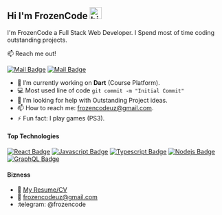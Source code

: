 ## Hi I'm FrozenCode <img src="https://user-images.githubusercontent.com/1303154/88677602-1635ba80-d120-11ea-84d8-d263ba5fc3c0.gif" width="28px" alt="hi">

I'm FrozenCode a Full Stack Web Developer. I Spend most of time coding outstanding projects.

:mailbox: Reach me out!

[![Mail Badge](https://img.shields.io/badge/-@frozencodeuz-e84393?style=flat&labelColor=e84393&logo=instagram&logoColor=white)](https://instagram.com/frozencodeuz) [![Mail Badge](https://img.shields.io/badge/-frozencodeuz-c0392b?style=flat&labelColor=c0392b&logo=gmail&logoColor=white)](mailto:frozencodeuz@gmail.com)

<!-- TODO: Add last video link -->

- 🔭 I’m currently working on **Dart** (Course Platform).
- :computer: Most used line of code `git commit -m "Initial Commit"`
- 🤔 I’m looking for help with Outstanding Project ideas.
- 📫 How to reach me: frozencodeuz@gmail.com.
- ⚡ Fun fact: I play games (PS3).

#### Top Technologies

<!-- TODO: Make technologies links takes you to repositories -->

[![React Badge](https://img.shields.io/badge/-React-61DBFB?style=for-the-badge&labelColor=black&logo=react&logoColor=61DBFB)](#) [![Javascript Badge](https://img.shields.io/badge/-Javascript-F0DB4F?style=for-the-badge&labelColor=black&logo=javascript&logoColor=F0DB4F)](#) [![Typescript Badge](https://img.shields.io/badge/-Typescript-007acc?style=for-the-badge&labelColor=black&logo=typescript&logoColor=007acc)](#) [![Nodejs Badge](https://img.shields.io/badge/-Nodejs-3C873A?style=for-the-badge&labelColor=black&logo=node.js&logoColor=3C873A)](#) [![GraphQL Badge](https://img.shields.io/badge/-GraphQl-e535ab?style=for-the-badge&labelColor=black&logo=node.js&logoColor=e535ab)](#)


#### Bizness
- :paperclip: [My Resume/CV](https://frozencode.uz)
- :email: frozencodeuz@gmail.com
- :telegram: @frozencode

